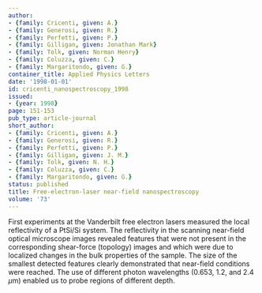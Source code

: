 ```yaml
---
author:
- {family: Cricenti, given: A.}
- {family: Generosi, given: R.}
- {family: Perfetti, given: P.}
- {family: Gilligan, given: Jonathan Mark}
- {family: Tolk, given: Norman Henry}
- {family: Coluzza, given: C.}
- {family: Margaritondo, given: G.}
container_title: Applied Physics Letters
date: '1998-01-01'
id: cricenti_nanospectroscopy_1998
issued:
- {year: 1998}
page: 151-153
pub_type: article-journal
short_author:
- {family: Cricenti, given: A.}
- {family: Generosi, given: R.}
- {family: Perfetti, given: P.}
- {family: Gilligan, given: J. M.}
- {family: Tolk, given: N. H.}
- {family: Coluzza, given: C.}
- {family: Margaritondo, given: G.}
status: published
title: Free-electron-laser near-field nanospectroscopy
volume: '73'
---
```

First experiments at the Vanderbilt free electron lasers measured the local reflectivity of a PtSi/Si system. The reflectivity in the scanning near-field optical microscope images revealed features that were not present in the corresponding shear-force (topology) images and which were due to localized changes in the bulk properties of the sample. The size of the smallest detected features clearly demonstrated that near-field conditions were reached. The use of different photon wavelengths (0.653, 1.2, and 2.4 $\mu$m) enabled us to probe regions of different depth.
